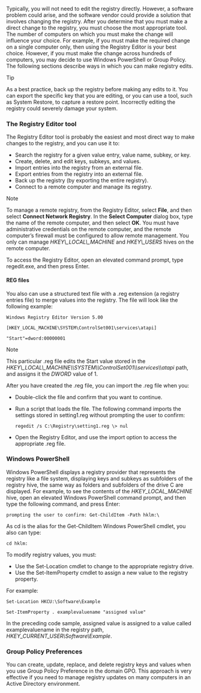 Typically, you will not need to edit the registry directly. However, a software problem could arise, and the software vendor could provide a solution that involves changing the registry. After you determine that you must make a direct change to the registry, you must choose the most appropriate tool. The number of computers on which you must make the change will influence your choice. For example, if you must make the required change on a single computer only, then using the Registry Editor is your best choice. However, if you must make the change across hundreds of computers, you may decide to use Windows PowerShell or Group Policy. The following sections describe ways in which you can make registry edits.

> [!TIP]
> As a best practice, back up the registry before making any edits to it. You can export the specific key that you are editing, or you can use a tool, such as System Restore, to capture a restore point. Incorrectly editing the registry could severely damage your system.

### The Registry Editor tool

The Registry Editor tool is probably the easiest and most direct way to make changes to the registry, and you can use it to:

 -  Search the registry for a given value entry, value name, subkey, or key.
 -  Create, delete, and edit keys, subkeys, and values.
 -  Import entries into the registry from an external file.
 -  Export entries from the registry into an external file.
 -  Back up the registry (by exporting the entire registry).
 -  Connect to a remote computer and manage its registry.

> [!NOTE]
> To manage a remote registry, from the Registry Editor, select **File**, and then select **Connect Network Registry**. In the **Select Computer** dialog box, type the name of the remote computer, and then select **OK**. You must have administrative credentials on the remote computer, and the remote computer’s firewall must be configured to allow remote management. You only can manage *HKEY\\\_LOCAL\\\_MACHINE* and *HKEY\\\_USERS* hives on the remote computer.

To access the Registry Editor, open an elevated command prompt, type regedit.exe, and then press Enter.

#### REG files

You also can use a structured text file with a .reg extension (a registry entries file) to merge values into the registry. The file will look like the following example:

```
Windows Registry Editor Version 5.00

[HKEY_LOCAL_MACHINE\SYSTEM\ControlSet001\services\atapi]

"Start"=dword:00000001

```

> [!NOTE]
> This particular .reg file edits the Start value stored in the *HKEY\\\_LOCAL\\\_MACHINE\\\\SYSTEM\\\\ControlSet001\\\\services\\\\atapi* path, and assigns it the *DWORD* value of 1.

After you have created the .reg file, you can import the .reg file when you:

 -  Double-click the file and confirm that you want to continue.
 -  Run a script that loads the file. The following command imports the settings stored in setting1.reg without prompting the user to confirm:
    
    ```
    regedit /s C:\Registry\setting1.reg \> nul
    
    ```

 -  Open the Registry Editor, and use the import option to access the appropriate .reg file.

### Windows PowerShell

Windows PowerShell displays a registry provider that represents the registry like a file system, displaying keys and subkeys as subfolders of the registry hive, the same way as folders and subfolders of the drive C are displayed. For example, to see the contents of the *HKEY\_LOCAL\_MACHINE* hive, open an elevated Windows PowerShell command prompt, and then type the following command, and press Enter:

```
prompting the user to confirm: Get-ChildItem -Path hklm:\

```

As cd is the alias for the Get-ChildItem Windows PowerShell cmdlet, you also can type:

```
cd hklm:

```

To modify registry values, you must:

 -  Use the Set-Location cmdlet to change to the appropriate registry drive.
 -  Use the Set-ItemProperty cmdlet to assign a new value to the registry property.

For example:

```
Set-Location HKCU:\Software\Example

Set-ItemProperty . examplevaluename "assigned value"

```

In the preceding code sample, assigned value is assigned to a value called examplevaluename in the registry path, *HKEY\_CURRENT\_USER\\Software\\Example*.

### Group Policy Preferences

You can create, update, replace, and delete registry keys and values when you use Group Policy Preference in the domain GPO. This approach is very effective if you need to manage registry updates on many computers in an Active Directory environment.
